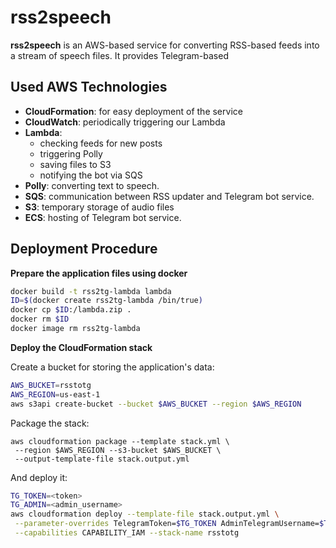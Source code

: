 # rss2speech

**rss2speech** is an AWS-based service for converting RSS-based feeds into
a stream of speech files. It provides Telegram-based 

## Used AWS Technologies

- **CloudFormation**: for easy deployment of the service
- **CloudWatch**: periodically triggering our Lambda
- **Lambda**:
  - checking feeds for new posts
  - triggering Polly
  - saving files to S3 
  - notifying the bot via SQS
- **Polly**: converting text to speech.
- **SQS**: communication between RSS updater and Telegram bot service.
- **S3**: temporary storage of audio files
- **ECS**: hosting of Telegram bot service.

## Deployment Procedure

**Prepare the application files using docker**

```sh
docker build -t rss2tg-lambda lambda
ID=$(docker create rss2tg-lambda /bin/true)
docker cp $ID:/lambda.zip .
docker rm $ID
docker image rm rss2tg-lambda
```


**Deploy the CloudFormation stack**

Create a bucket for storing the application's data:

```sh
AWS_BUCKET=rsstotg
AWS_REGION=us-east-1
aws s3api create-bucket --bucket $AWS_BUCKET --region $AWS_REGION
```

Package the stack:

```
aws cloudformation package --template stack.yml \
 --region $AWS_REGION --s3-bucket $AWS_BUCKET \
 --output-template-file stack.output.yml
```

And deploy it:

```sh
TG_TOKEN=<token>
TG_ADMIN=<admin_username>
aws cloudformation deploy --template-file stack.output.yml \
 --parameter-overrides TelegramToken=$TG_TOKEN AdminTelegramUsername=$TG_ADMIN \
 --capabilities CAPABILITY_IAM --stack-name rsstotg 
```
